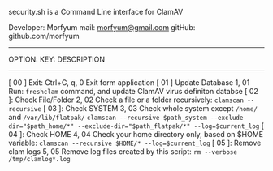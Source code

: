 security.sh is a Command Line interface for ClamAV

Developer: Morfyum
mail: morfyum@gmail.com
gitHub: github.com/morfyum

-------                      ------------      -------------
OPTION:                      KEY:              DESCRIPTION
-------                      ------------      -------------
[ 00 ] Exit:                 Ctrl+C, q, 0      Exit form application
[ 01 ] Update Database       1, 01             Run: `freshclam` command, and update ClamAV virus definiton databse
[ 02 ]: Check File/Folder    2, 02             Check a file or a folder recursively: `clamscan --recursive`
[ 03 ]: Check SYSTEM         3, 03             Check whole system except `/home/` and `/var/lib/flatpak/`
                                               `clamscan --recursive $path_system --exclude-dir="$path_home/*" --exclude-dir="$path_flatpak/*" --log=$current_log`
[ 04 ]: Check HOME           4, 04             Check your home directory only, based on $HOME variable: `clamscan --recursive $HOME/* --log=$current_log`
[ 05 ]: Remove clam logs     5, 05             Remove log files created by this script: `rm --verbose /tmp/clamlog*.log`
